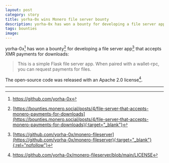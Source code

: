 ```yaml
---
layout: post
category: story
title: yorha-0x wins Monero file server bounty
description: yorha-0x has won a bounty for developing a file server app that accepts XMR payments for downloads.
tags: bounties
image: 
---
```


yorha-0x[^1] has won a bounty[^2] for developing a file server app[^3] that accepts XMR payments for downloads:

> This is a simple Flask file server app. When paired with a wallet-rpc, you can request payments for files.

The open-source code was released with an Apache 2.0 license[^4].

---

[^1]: https://github.com/yorha-0x
[^2]: [https://bounties.monero.social/posts/4/file-server-that-accepts-monero-payments-for-downloads](https://bounties.monero.social/posts/4/file-server-that-accepts-monero-payments-for-downloads){:target="_blank"}
[^3]: [https://github.com/yorha-0x/monero-fileserver](https://github.com/yorha-0x/monero-fileserver){:target="_blank"}{:rel="nofollow"}
[^4]: https://github.com/yorha-0x/monero-fileserver/blob/main/LICENSE
